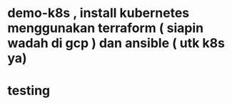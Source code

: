 # demo-k8s , install kubernetes menggunakan terraform ( siapin wadah di gcp ) dan ansible ( utk k8s ya)

testing
=======



